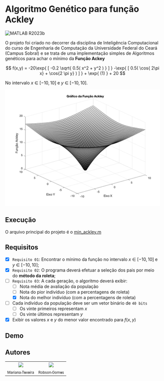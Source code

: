 # Algoritmo Genético para função Ackley

![MATLAB R2023b](https://img.shields.io/badge/MATLAB-R2023b-gray?labelColor=0076A7)

O projeto foi criado no decorrer da disciplina de Inteligência Computacional do curso de Engenharia de Computação da Universidade Federal do Ceará (Campus Sobral) e se trata de uma implementação simples de Algoritmos genéticos para achar o mínimo da **Função Ackey**

$$ f(x,y) = -20\exp{ [ -0.2 \sqrt{ 0.5( x^2 + y^2 ) } ] } -\exp{ [ 0.5( \cos{ 2\pi x} + \cos{2 \pi y} ) ] } + \exp{ (1) } + 20 $$

No intervalo $x$ $\in$ $[-10,10]$ e $y$ $\in$ $[-10,10]$.

![Gráfico da função Ackley](demo/ackley.png)

## Execução

O arquivo principal do projeto é o [min_ackley.m](min_ackley.m)

## Requisitos

  - [X] `Requisito 01`: Encontrar o mínimo da função no intervalo $x$ $\in$ $[-10,10]$ e $y$ $\in$ $[-10,10]$;
  - [X] `Requisito 02`: O programa deverá efetuar a seleção dos pais por meio do **método da roleta**;
  - [ ] `Requisito 03`: A cada geração, o algoritmo deverá exibir:
    - [ ] Nota média de avaliação da população
    - [ ] Nota do pior indivíduo (com a percentagens de roleta)
    - [X] Nota do melhor indivíduo (com a percentagens de roleta)
  - [ ] Cada indivíduo da população deve ser um vetor binário de `40 bits`
    - [ ] Os vinte primeiros representam $x$
    - [ ] Os vinte últimos representam $y$
  - [X] Exibir os valores $x$ e $y$ do menor valor encontrado para $f(x, y)$

## Demo

[](demo/demo.png)

## Autores

<table>
  <tr>
    <td align="center">
      <a href="https://github.com/MarianaTc18" target="_blank">
        <img loading="lazy" src="https://avatars.githubusercontent.com/u/35478207?v=4" width=115 >
        <br>
        <sub>Mariana Texeira</sub>
      </a>
    </td>
    <td align="center">
      <a href="https://github.com/rob-ec" target="_blank">
        <img loading="lazy" src="https://avatars.githubusercontent.com/u/20346702?v=4" width=115 >
        <br>
        <sub>Robson Gomes</sub>
      </a>
    </td>
</table>
